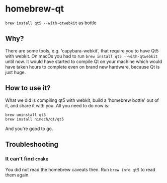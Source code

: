 # homebrew-qt
`brew install qt5 --with-qtwebkit` as bottle

## Why?

There are some tools, e.g. 'capybara-webkit', that require you to have Qt5 with webkit.
On macOs you had to run `brew install qt5 --with-qtwebkit` until now.
It would have started to compile Qt on your machine which would have taken hours to complete
even on brand new hardware, because Qt is just huge.

## How to use it?

What we did is compiling qt5 with webkit, build a 'homebrew bottle' out of it, and share it with you.
All you need to do now is:

    brew uninstall qt5
    brew install ninech/qt/qt5

And you're good to go.

## Troubleshooting

### It can't find `cmake`

You did not read the homebrew caveats then. Run `brew info qt5` to read them again.
